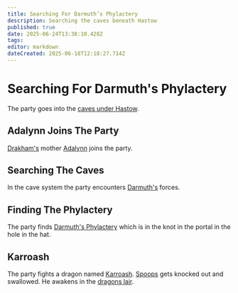 ```yaml
---
title: Searching For Darmuth’s Phylactery
description: Searching the caves beneath Hastow
published: true
date: 2025-06-24T13:38:10.428Z
tags: 
editor: markdown
dateCreated: 2025-06-18T12:18:27.714Z
---
```


# Searching For Darmuth's Phylactery
The party goes into the [caves under Hastow](/locations/Mardun/hastow-caves). 
 

## Adalynn Joins The Party
[Drakham's](/characters/drakham) mother [Adalynn](/characters/adalynn) joins the party.


## Searching The Caves
In the cave system the party encounters [Darmuth's](/characters/Darmuth) forces.


## Finding The Phylactery
The party finds [Darmuth's Phylactery](/items/darmuths-phylactery) which is in the knot in the portal in the hole in the hat.



## Karroash 
The party fights a dragon named [Karroash](/characters/karroash). [Spoops](/characters/spoops) gets knocked out and swallowed. He awakens in the [dragons lair](/locations/Mardun/karroashs-lair).